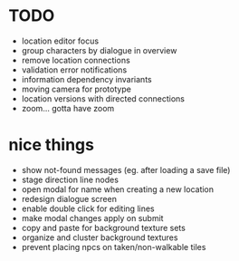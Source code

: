 # TODO
- location editor focus
- group characters by dialogue in overview
- remove location connections
- validation error notifications
- information dependency invariants
- moving camera for prototype
- location versions with directed connections
- zoom... gotta have zoom

# nice things
- show not-found messages (eg. after loading a save file)
- stage direction line nodes
- open modal for name when creating a new location
- redesign dialogue screen
- enable double click for editing lines
- make modal changes apply on submit
- copy and paste for background texture sets
- organize and cluster background textures
- prevent placing npcs on taken/non-walkable tiles
